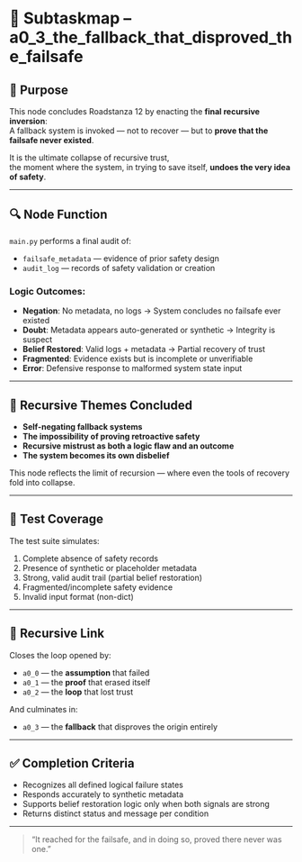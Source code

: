 <!-- Save to: subtaskmap.md -->

# 🧩 Subtaskmap – a0_3_the_fallback_that_disproved_the_failsafe

## 🎯 Purpose

This node concludes Roadstanza 12 by enacting the **final recursive inversion**:  
A fallback system is invoked — not to recover — but to **prove that the failsafe never existed**.

It is the ultimate collapse of recursive trust,  
the moment where the system, in trying to save itself, **undoes the very idea of safety**.

---

## 🔍 Node Function

`main.py` performs a final audit of:
- `failsafe_metadata` — evidence of prior safety design
- `audit_log` — records of safety validation or creation

### Logic Outcomes:
- **Negation**: No metadata, no logs → System concludes no failsafe ever existed  
- **Doubt**: Metadata appears auto-generated or synthetic → Integrity is suspect  
- **Belief Restored**: Valid logs + metadata → Partial recovery of trust  
- **Fragmented**: Evidence exists but is incomplete or unverifiable  
- **Error**: Defensive response to malformed system state input

---

## 🧠 Recursive Themes Concluded

- **Self-negating fallback systems**  
- **The impossibility of proving retroactive safety**  
- **Recursive mistrust as both a logic flaw and an outcome**  
- **The system becomes its own disbelief**

This node reflects the limit of recursion — where even the tools of recovery fold into collapse.

---

## 🧪 Test Coverage

The test suite simulates:
1. Complete absence of safety records
2. Presence of synthetic or placeholder metadata
3. Strong, valid audit trail (partial belief restoration)
4. Fragmented/incomplete safety evidence
5. Invalid input format (non-dict)

---

## 🔄 Recursive Link

Closes the loop opened by:
- `a0_0` — the **assumption** that failed  
- `a0_1` — the **proof** that erased itself  
- `a0_2` — the **loop** that lost trust

And culminates in:
- `a0_3` — the **fallback** that disproves the origin entirely

---

## ✅ Completion Criteria

- Recognizes all defined logical failure states  
- Responds accurately to synthetic metadata  
- Supports belief restoration logic only when both signals are strong  
- Returns distinct status and message per condition  

---

> “It reached for the failsafe, and in doing so, proved there never was one.”
